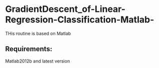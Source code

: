 # GradientDescent_of-Linear-Regression-Classification-Matlab-
THis routine is based on Matlab 
## Requirements:
Matlab2012b and latest version
